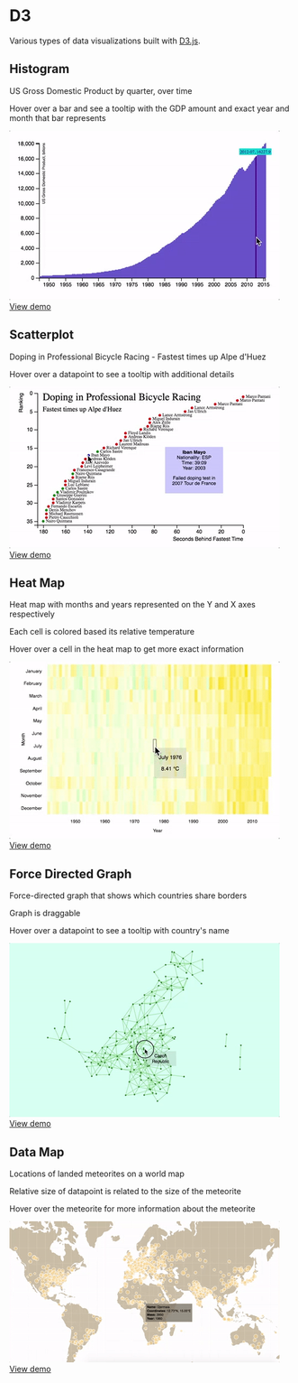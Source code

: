 # D3

Various types of data visualizations built with [D3.js](https://d3js.org/).

## Histogram

US Gross Domestic Product by quarter, over time

Hover over a bar and see a tooltip with the GDP amount and exact year and month that bar represents

![histogram gif](histogram/histogram.gif)
[View demo](http://codepen.io/jennhsu/full/WGKdZV/)

## Scatterplot

Doping in Professional Bicycle Racing - Fastest times up Alpe d'Huez

Hover over a datapoint to see a tooltip with additional details

![scatterplot gif](scatterplot/scatterplot.gif)
[View demo](http://codepen.io/jennhsu/full/jrvwmv/)

## Heat Map

Heat map with months and years represented on the Y and X axes respectively

Each cell is colored based its relative temperature

Hover over a cell in the heat map to get more exact information

![heat map gif](heatmap/heatmap.gif)
[View demo](http://codepen.io/jennhsu/full/NRLvvQ/)

## Force Directed Graph

Force-directed graph that shows which countries share borders

Graph is draggable

Hover over a datapoint to see a tooltip with country's name

![force directed graph gif](forcedirectedgraph/forcedirectedgraph.gif)
[View demo](http://codepen.io/jennhsu/full/ALPGrz/)

## Data Map

Locations of landed meteorites on a world map

Relative size of datapoint is related to the size of the meteorite

Hover over the meteorite for more information about the meteorite

![data map gif](datamap/datamap.gif)
[View demo](http://codepen.io/jennhsu/full/gwBzqk/)
